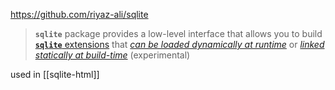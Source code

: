 https://github.com/riyaz-ali/sqlite

> **`sqlite`** package provides a low-level interface that allows you to build [**`sqlite`** extensions](https://www.sqlite.org/loadext.html) that [_can be loaded dynamically at runtime_](https://www.sqlite.org/loadext.html#loading_an_extension) or [_linked statically at build-time_](https://www.sqlite.org/loadext.html#statically_linking_a_run_time_loadable_extension) (experimental)

used in [[sqlite-html]]
